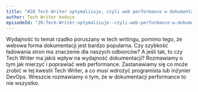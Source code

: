 ```yaml
---
title: "#20 Tech Writer optymalizuje, czyli web performance w dokumentacji"
author: Tech Writer koduje
episodeId: "20-Tech-Writer-optymalizuje--czyli-web-performance-w-dokumentacji-ehmto3/a-a2sk9l1"
---
```


Wydajność to temat rzadko poruszany w tech writingu, pomimo tego, że webowa
forma dokumentacji jest bardzo popularna. Czy szybkość ładowania stron ma
znaczenie dla naszych odbiorców? A jeśli tak, to czy Tech Writer ma jakiś wpływ
na wydajność dokumentacji? Rozmawiamy o tym jak mierzyć i poprawiać web
performance. Zastanawiamy się co może zrobić w tej kwestii Tech Writer, a co
musi wdrożyć programista lub inżynier DevOps. Wreszcie rozmawiamy o tym, że w
dokumentacji performance to nie wszystko.

